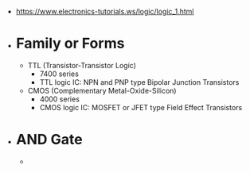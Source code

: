- https://www.electronics-tutorials.ws/logic/logic_1.html
- # Family or Forms
	- TTL (Transistor-Transistor Logic)
		- 7400 series
		- TTL logic IC: NPN and PNP type Bipolar Junction Transistors
	- CMOS (Complementary Metal-Oxide-Silicon)
		- 4000 series
		- CMOS logic IC: MOSFET or JFET type Field Effect Transistors
- # AND Gate
	-